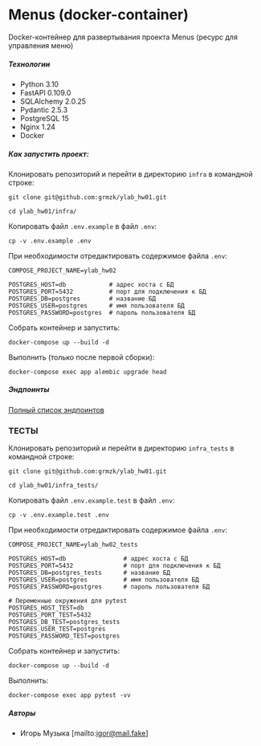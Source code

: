 # Menus (docker-container)
Docker-контейнер для развертывания проекта Menus (ресурс для управления меню)

##### Технологии
- Python 3.10
- FastAPI 0.109.0
- SQLAlchemy 2.0.25
- Pydantic 2.5.3
- PostgreSQL 15
- Nginx 1.24
- Docker

##### Как запустить проект:

Клонировать репозиторий и перейти в директорию `infra` в командной строке:

```
git clone git@github.com:grmzk/ylab_hw01.git
```

```
cd ylab_hw01/infra/
```

Копировать файл `.env.example` в файл `.env`:

```
cp -v .env.example .env
```

При необходимости отредактировать содержимое файла `.env`:

```
COMPOSE_PROJECT_NAME=ylab_hw02

POSTGRES_HOST=db            # адрес хоста с БД
POSTGRES_PORT=5432          # порт для подключения к БД
POSTGRES_DB=postgres        # название БД
POSTGRES_USER=postgres      # имя пользователя БД
POSTGRES_PASSWORD=postgres  # пароль пользователя БД
```

Собрать контейнер и запустить:

```
docker-compose up --build -d
```

Выполнить (только после первой сборки):

```
docker-compose exec app alembic upgrade head
```

##### Эндпоинты

[Полный список эндпоинтов](http://127.0.0.1/api/docs/)

### ТЕСТЫ

Клонировать репозиторий и перейти в директорию `infra_tests` 
в командной строке:

```
git clone git@github.com:grmzk/ylab_hw01.git
```

```
cd ylab_hw01/infra_tests/
```

Копировать файл `.env.example.test` в файл `.env`:

```
cp -v .env.example.test .env
```

При необходимости отредактировать содержимое файла `.env`:

```
COMPOSE_PROJECT_NAME=ylab_hw02_tests

POSTGRES_HOST=db                # адрес хоста с БД
POSTGRES_PORT=5432              # порт для подключения к БД
POSTGRES_DB=postgres_tests      # название БД
POSTGRES_USER=postgres          # имя пользователя БД
POSTGRES_PASSWORD=postgres      # пароль пользователя БД

# Переменные окружения для pytest
POSTGRES_HOST_TEST=db
POSTGRES_PORT_TEST=5432
POSTGRES_DB_TEST=postgres_tests
POSTGRES_USER_TEST=postgres
POSTGRES_PASSWORD_TEST=postgres
```

Собрать контейнер и запустить:

```
docker-compose up --build -d
```

Выполнить:

```
docker-compose exec app pytest -vv
```

##### Авторы
- Игорь Музыка [mailto:igor@mail.fake]
